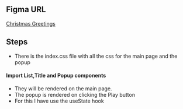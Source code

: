 ## Figma URL

[Christmas Greetings](https://www.figma.com/file/e2vsLe9DMnXZIygNHkwGL1/Birthday-buddy?node-id=0%3A1&t=AGNWdO5QQGOoNCfD-1)

## Steps

- There is the index.css file with all the css for the main page and the popup

#### Import List,Title and Popup components
- They will be rendered on the main page.
- The popup is rendered on clicking the Play button
- For this I have use the useState hook
